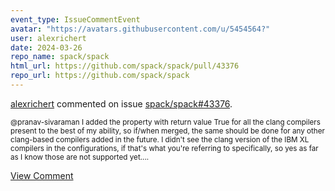 ```yaml
---
event_type: IssueCommentEvent
avatar: "https://avatars.githubusercontent.com/u/5454564?"
user: alexrichert
date: 2024-03-26
repo_name: spack/spack
html_url: https://github.com/spack/spack/pull/43376
repo_url: https://github.com/spack/spack
---
```


<a href='https://github.com/alexrichert' target='_blank'>alexrichert</a> commented on issue <a href='https://github.com/spack/spack/pull/43376' target='_blank'>spack/spack#43376</a>.

<small>@pranav-sivaraman I added the property with return value True for all the clang compilers present to the best of my ability, so if/when merged, the same should be done for any other clang-based compilers added in the future. I didn't see the clang version of the IBM XL compilers in the configurations, if that's what you're referring to specifically, so yes as far as I know those are not supported yet....</small>

<a href='https://github.com/spack/spack/pull/43376' target='_blank'>View Comment</a>